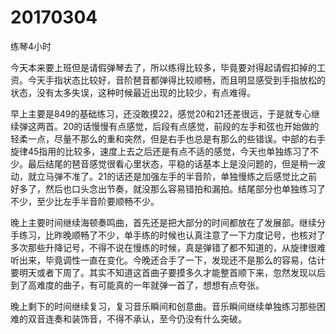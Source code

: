 # 20170304

练琴4小时

今天本来要上班但是请假弹琴去了，所以练得比较多，毕竟要对得起请假扣掉的工资。今天手指状态比较好，音阶琶音都弹得比较顺畅，而且明显感受到手指放松的状态，没有太多失误，这种时候最近出现的比较少，有点难得。

早上主要是849的基础练习，还没敢摸22，感觉20和21还差很远，于是就专心继续弹这两首。20的话慢慢有点感觉，后段有点感觉，前段的左手和弦也开始做的轻柔一点，尽量不那么的重和突然，但是右手也总是有那么的些错误。中部的右手旋律45指用的比较多，速度上去之后还是有点不适的感觉，今天也单独练习了不少。最后结尾的琶音感觉很看心里状态，平稳的话基本上是没问题的，但是稍一波动，就立马弹不准了。21的话还是加强左手的半音阶，单独慢练之后感觉比之前好多了，然后也口头念出节奏，就没那么容易错拍和漏拍。结尾部分也单独练习了不少，至少比左手半音阶要顺畅不少。

晚上主要时间继续海顿奏鸣曲，首先还是把大部分的时间都放在了发展部。继续分手练习，比昨晚顺畅了不少，单手练的时候也认真注意了一下力度记号，也核对了多次那些升降记号，不得不说在慢练的时候，真是弹错了都不知道的，从旋律很难听出来，毕竟调性一直在变化。今晚还合手了一下，发现还不是那么的容易，估计要明天或者下周了。其实不知道这首曲子要摸多久才能整首顺下来，忽然发现以后到了高难度的曲子，有可能真的一年就弹一首了，想想有点夸张。

晚上剩下的时间继续复习，复习音乐瞬间和创意曲。音乐瞬间继续单独练习那些困难的双音连奏和装饰音，不得不承认，至今仍没有什么突破。
